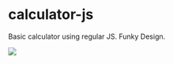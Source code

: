 # calculator-js
Basic calculator using regular JS. Funky Design.

<img src="http://bit.ly/2qfJS1S" />
